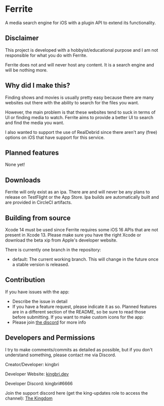 # Ferrite

A media search engine for iOS with a plugin API to extend its functionality.

## Disclaimer

This project is developed with a hobbyist/educational purpose and I am not responsible for what you do with Ferrite.

Ferrite does not and will never host any content. It is a search engine and will be nothing more.

## Why did I make this?

Finding shows and movies is usually pretty easy because there are many websites out there with the ability to search for the files you want.

However, the main problem is that these websites tend to suck in terms of UI or finding media to watch. Ferrite aims to provide a better UI to search and find the media you want.

I also wanted to support the use of RealDebrid since there aren't any (free) options on iOS that have support for this service.

## Planned features

None yet!

## Downloads

Ferrite will only exist as an ipa. There are and will never be any plans to release on TestFlight or the App Store. Ipa builds are automatically built and are provided in CircleCI artifacts.

## Building from source

Xcode 14 must be used since Ferrite requires some iOS 16 APIs that are not present in Xcode 13. Please make sure you have the right Xcode or download the beta xip from Apple's developer website.

There is currently one branch in the repository:

- default: The current working branch. This will change in the future once a stable version is released.

## Contribution

If you have issues with the app:

- Describe the issue in detail
- If you have a feature request, please indicate it as so. Planned features are in a different section of the README, so be sure to read those before submitting.
  If you want to make custom icons for the app:
- Please join [the discord](https://discord.gg/pswt7by) for more info

## Developers and Permissions

I try to make comments/commits as detailed as possible, but if you don't understand something, please contact me via Discord.

Creator/Developer: kingbri

Developer Website: [kingbri.dev](https://kingbri.dev)

Developer Discord: kingbri#6666

Join the support discord here (get the king-updates role to access the channel): [The Kingdom](https://discord.gg/pswt7by)



